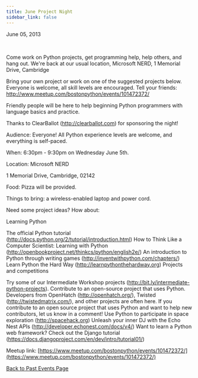 ```yaml
---
title: June Project Night
sidebar_link: false
---
```


June 05, 2013


   

Come work on Python projects, get programming help, help others, and hang out. We're back at our usual location, Microsoft NERD, 1 Memorial Drive, Cambridge

Bring your own project or work on one of the suggested projects below. Everyone is welcome, all skill levels are encouraged. Tell your friends:
http://www.meetup.com/bostonpython/events/101472372/

Friendly people will be here to help beginning Python programmers with language basics and practice.

Thanks to ClearBallot (http://clearballot.com) for sponsoring the night!

Audience: Everyone! All Python experience levels are welcome, and everything is self-paced.

When: 6:30pm - 9:30pm on Wednesday June 5th.

Location: Microsoft NERD

1 Memorial Drive, Cambridge, 02142

Food: Pizza will be provided.

Things to bring: a wireless-enabled laptop and power cord.

Need some project ideas? How about:

Learning Python

The official Python tutorial (http://docs.python.org/2/tutorial/introduction.html) How to Think Like a Computer Scientist: Learning with Python (http://openbookproject.net/thinkcs/python/english2e/) An introduction to Python through writing games (http://inventwithpython.com/chapters/) Learn Python the Hard Way (http://learnpythonthehardway.org) Projects and competitions

Try some of our Intermediate Workshop projects (http://bit.ly/intermediate-python-projects). Contribute to an open-source project that uses Python. Developers from OpenHatch (http://openhatch.org/), Twisted (http://twistedmatrix.com/), and other projects are often here. If you contribute to an open source project that uses Python and want to help new contributors, let us know in a comment! Use Python to participate in space exploration (http://spacehack.org) Unleash your inner DJ with the Echo Nest APIs (http://developer.echonest.com/docs/v4/) Want to learn a Python web framework? Check out the Django tutorial (https://docs.djangoproject.com/en/dev/intro/tutorial01/)


Meetup link: [https://www.meetup.com/bostonpython/events/101472372/](https://www.meetup.com/bostonpython/events/101472372/)

[Back to Past Events Page](index.md)